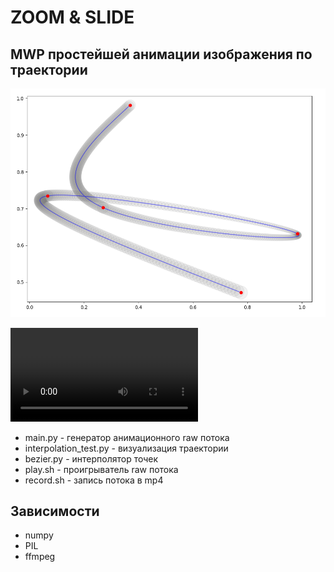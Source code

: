 ZOOM & SLIDE
============

MWP простейшей анимации изображения по траектории
-------------------------------------------------

![](trajectory.png)

![](output.mp4)

- main.py - генератор анимационного raw потокa
- interpolation_test.py - визуализация траектории
- bezier.py - интерполятор точек
- play.sh - проигрыватель raw потока
- record.sh - запись потока в mp4

Зависимости
-----------

- numpy
- PIL
- ffmpeg
